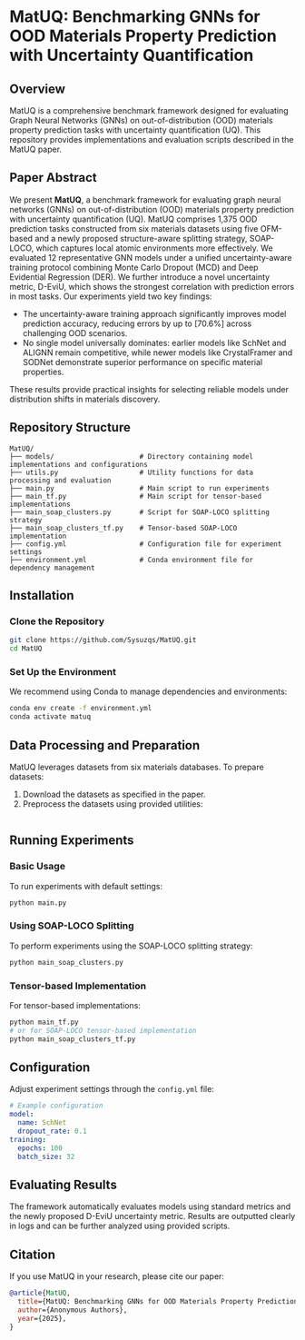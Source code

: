 # MatUQ: Benchmarking GNNs for OOD Materials Property Prediction with Uncertainty Quantification

## Overview
MatUQ is a comprehensive benchmark framework designed for evaluating Graph Neural Networks (GNNs) on out-of-distribution (OOD) materials property prediction tasks with uncertainty quantification (UQ). This repository provides implementations and evaluation scripts described in the MatUQ paper.

## Paper Abstract
We present **MatUQ**, a benchmark framework for evaluating graph neural networks (GNNs) on out-of-distribution (OOD) materials property prediction with uncertainty quantification (UQ). MatUQ comprises 1,375 OOD prediction tasks constructed from six materials datasets using five OFM-based and a newly proposed structure-aware splitting strategy, SOAP-LOCO, which captures local atomic environments more effectively. We evaluated 12 representative GNN models under a unified uncertainty-aware training protocol combining Monte Carlo Dropout (MCD) and Deep Evidential Regression (DER). We further introduce a novel uncertainty metric, D-EviU, which shows the strongest correlation with prediction errors in most tasks. Our experiments yield two key findings:
- The uncertainty-aware training approach significantly improves model prediction accuracy, reducing errors by up to \[70.6\%\] across challenging OOD scenarios.
- No single model universally dominates: earlier models like SchNet and ALIGNN remain competitive, while newer models like CrystalFramer and SODNet demonstrate superior performance on specific material properties.

These results provide practical insights for selecting reliable models under distribution shifts in materials discovery.

## Repository Structure
```
MatUQ/
├── models/                     # Directory containing model implementations and configurations
├── utils.py                    # Utility functions for data processing and evaluation
├── main.py                     # Main script to run experiments
├── main_tf.py                  # Main script for tensor-based implementations
├── main_soap_clusters.py       # Script for SOAP-LOCO splitting strategy
├── main_soap_clusters_tf.py    # Tensor-based SOAP-LOCO implementation
├── config.yml                  # Configuration file for experiment settings
├── environment.yml             # Conda environment file for dependency management
```

## Installation

### Clone the Repository
```bash
git clone https://github.com/Sysuzqs/MatUQ.git
cd MatUQ
```

### Set Up the Environment
We recommend using Conda to manage dependencies and environments:
```bash
conda env create -f environment.yml
conda activate matuq
```

## Data Processing and Preparation
MatUQ leverages datasets from six materials databases. To prepare datasets:
1. Download the datasets as specified in the paper.
2. Preprocess the datasets using provided utilities:
```bash
```

## Running Experiments

### Basic Usage
To run experiments with default settings:
```bash
python main.py
```

### Using SOAP-LOCO Splitting
To perform experiments using the SOAP-LOCO splitting strategy:
```bash
python main_soap_clusters.py
```

### Tensor-based Implementation
For tensor-based implementations:
```bash
python main_tf.py
# or for SOAP-LOCO tensor-based implementation
python main_soap_clusters_tf.py
```

## Configuration
Adjust experiment settings through the `config.yml` file:
```yaml
# Example configuration
model:
  name: SchNet
  dropout_rate: 0.1
training:
  epochs: 100
  batch_size: 32
```

## Evaluating Results
The framework automatically evaluates models using standard metrics and the newly proposed D-EviU uncertainty metric. Results are outputted clearly in logs and can be further analyzed using provided scripts.

## Citation
If you use MatUQ in your research, please cite our paper:
```bibtex
@article{MatUQ,
  title={MatUQ: Benchmarking GNNs for OOD Materials Property Prediction with Uncertainty Quantification},
  author={Anonymous Authors},
  year={2025},
}
```
